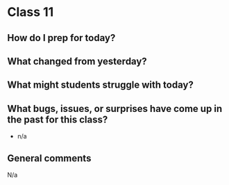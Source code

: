 # Class 11

## How do I prep for today?


## What changed from yesterday? 

## What might students struggle with today? 

## What bugs, issues, or surprises have come up in the past for this class?
- n/a

## General comments
N/a
